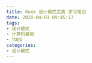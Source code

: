 ```yaml
---
title: Geek 设计模式之美 学习笔记
date: 2020-04-01 09:45:17
tags:
- 设计模式
- 计算机基础
- TODO
categories:
- 设计模式
---
```


